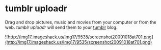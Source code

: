 # tumblr uploadr #
Drag and drop pictures, music and movies from your computer or from the web. _tumblr uploadr_ will send them to your [tumblr](http://www.tumblr.com) blog.

![http://img17.imageshack.us/img17/9535/screenshot20091018at701.png](http://img17.imageshack.us/img17/9535/screenshot20091018at701.png)